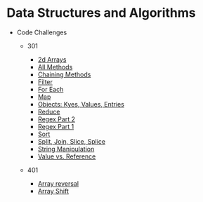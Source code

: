 # Data Structures and Algorithms  
  
* Code Challenges  
  * 301  
    * [2d Arrays](https://github.com/MSpake/data-structures-and-algorithms/tree/master/code-challenges/301/2d-arrays)  
    * [All Methods](https://github.com/MSpake/data-structures-and-algorithms/tree/master/code-challenges/301/all-methods)  
    * [Chaining Methods](https://github.com/MSpake/data-structures-and-algorithms/tree/master/code-challenges/301/chaining-methods)  
    * [Filter](https://github.com/MSpake/data-structures-and-algorithms/tree/master/code-challenges/301/filter)  
    * [For Each](https://github.com/MSpake/data-structures-and-algorithms/tree/master/code-challenges/301/for-each)  
    * [Map](https://github.com/MSpake/data-structures-and-algorithms/tree/master/code-challenges/301/map)  
    * [Objects: Kyes, Values, Entries](https://github.com/MSpake/data-structures-and-algorithms/tree/master/code-challenges/301/object-keys-values-entries)  
    * [Reduce](https://github.com/MSpake/data-structures-and-algorithms/tree/master/code-challenges/301/reduce)  
    * [Regex Part 2](https://github.com/MSpake/data-structures-and-algorithms/tree/master/code-challenges/301/regex-2)  
    * [Regex Part 1](https://github.com/MSpake/data-structures-and-algorithms/tree/master/code-challenges/301/regex-part1)  
    * [Sort](https://github.com/MSpake/data-structures-and-algorithms/tree/master/code-challenges/301/sort)  
    * [Split, Join, Slice, Splice](https://github.com/MSpake/data-structures-and-algorithms/tree/master/code-challenges/301/split-join-slice-splice)  
    * [String Manipulation](https://github.com/MSpake/data-structures-and-algorithms/tree/master/code-challenges/301/string-manip)  
    * [Value vs. Reference](https://github.com/MSpake/data-structures-and-algorithms/tree/master/code-challenges/301/value-vs-reference)

  * 401  
    * [Array reversal](https://github.com/MSpake/data-structures-and-algorithms/tree/master/code-challenges/401/arrayReverse)  
    * [Array Shift](https://github.com/MSpake/data-structures-and-algorithms/tree/master/code-challenges/401/arrayShift)  